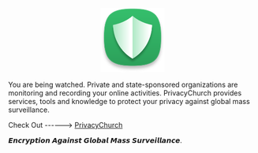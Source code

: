 <p align="center">
    <img src="https://github.com/bayek0fsiwa/privacychurch/blob/master/src/static/images/photo.png?raw=true"
        height="130">
</p>

<script src="https://cdnjs.cloudflare.com/ajax/libs/typed.js/2.0.9/typed.min.js"></script>
 <script>
     window.onload = function () {
         console.log("loaded")
         var typed = new Typed('#typed', {
             strings: ["You are being watched.", "Private and state-sponsored organizations are monitoring and recording your online activities.", "PrivacyChurch provides services, tools and knowledge to protect your privacy against global mass surveillance.", "I Repeat"],
             backSpeed: 15,
             smartBackspace: true,
             backDelay: 1200,
             startDelay: 1000,
             typeSpeed: 30,
             loop: true,
         });
     };
 </script>

You are being watched. Private and state-sponsored organizations are monitoring and recording your online activities. PrivacyChurch provides services, tools and knowledge to protect your privacy against global mass surveillance.

Check Out ------> [PrivacyChurch](http://d10875e2.ngrok.io)

𝙀𝙣𝙘𝙧𝙮𝙥𝙩𝙞𝙤𝙣 𝘼𝙜𝙖𝙞𝙣𝙨𝙩 𝙂𝙡𝙤𝙗𝙖𝙡 𝙈𝙖𝙨𝙨 𝙎𝙪𝙧𝙫𝙚𝙞𝙡𝙡𝙖𝙣𝙘𝙚.
